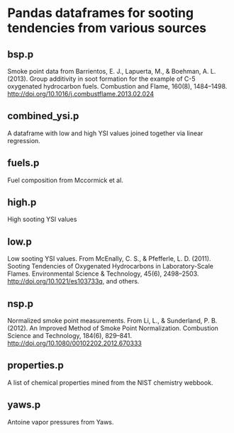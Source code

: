 # Pandas dataframes for sooting tendencies from various sources

## bsp.p
Smoke point data from Barrientos, E. J., Lapuerta, M., & Boehman, A. L. (2013). Group additivity in soot formation for the example of C-5 oxygenated hydrocarbon fuels. Combustion and Flame, 160(8), 1484–1498. http://doi.org/10.1016/j.combustflame.2013.02.024

## combined_ysi.p
A dataframe with low and high YSI values joined together via linear regression.

## fuels.p
Fuel composition from Mccormick et al.

## high.p
High sooting YSI values

## low.p
Low sooting YSI values. From McEnally, C. S., & Pfefferle, L. D. (2011). Sooting Tendencies of Oxygenated Hydrocarbons in Laboratory-Scale Flames. Environmental Science & Technology, 45(6), 2498–2503. http://doi.org/10.1021/es103733q, and others.

## nsp.p
Normalized smoke point measurements. From Li, L., & Sunderland, P. B. (2012). An Improved Method of Smoke Point Normalization. Combustion Science and Technology, 184(6), 829–841. http://doi.org/10.1080/00102202.2012.670333

## properties.p
A list of chemical properties mined from the NIST chemistry webbook.

## yaws.p
Antoine vapor pressures from Yaws.


